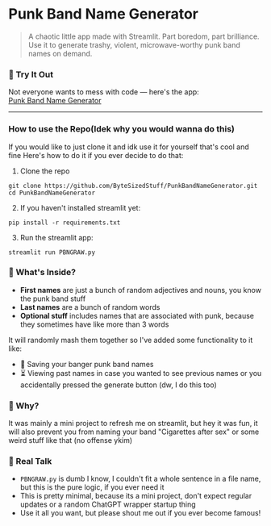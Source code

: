 # Punk Band Name Generator
> A chaotic little app made with Streamlit. Part boredom, part brilliance. Use it to generate trashy, violent, microwave-worthy punk band names on demand.

### 🧪 Try It Out 
Not everyone wants to mess with code — here's the app:   
[Punk Band Name Generator](https://punkbandnamegenerator.streamlit.app/)

---

### How to use the Repo(Idek why you would wanna do this)
If you would like to just clone it and idk use it for yourself that's cool and fine 
Here's how to do it if you ever decide to do that:  
1. Clone the repo
```
git clone https://github.com/ByteSizedStuff/PunkBandNameGenerator.git
cd PunkBandNameGenerator
```
2. If you haven't installed streamlit yet:
```
pip install -r requirements.txt
```
3. Run the streamlit app:
```
streamlit run PBNGRAW.py
```


### 🧠 What's Inside?
- **First names** are just a bunch of random adjectives and nouns, you know the punk band stuff
- **Last names** are a bunch of random words
- **Optional stuff** includes names that are associated with punk, because they sometimes have like more than 3 words 
  
It will randomly mash them together so I've added some functionality to it like:
- 💾 Saving your banger punk band names
- ⏳ Viewing past names in case you wanted to see previous names or you accidentally pressed the generate button (dw, I do this too)

### 🤘 Why?
It was mainly a mini project to refresh me on streamlit, but hey it was fun, it will also prevent you from naming your band "Cigarettes after sex" or some weird stuff like that (no offense ykim)

### 🛑 Real Talk
-  `PBNGRAW.py` is dumb I know, I couldn't fit a whole sentence in a file name, but this is the pure logic, if you ever need it
- This is pretty minimal, because its a mini project, don't expect regular updates or a random ChatGPT wrapper startup thing
- Use it all you want, but please shout me out if you ever become famous!


  




